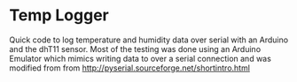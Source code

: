 # Temp Logger
Quick code to log temperature and humidity data over serial with an Arduino and the dhT11 sensor.
Most of the testing was done using an Arduino Emulator which mimics writing data to over a serial connection and was modified from from http://pyserial.sourceforge.net/shortintro.html
